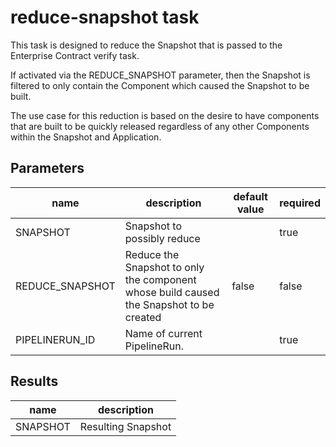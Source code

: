 # reduce-snapshot task

This task is designed to reduce the Snapshot that is passed to the Enterprise Contract verify task. 

If activated via the REDUCE_SNAPSHOT parameter, then the Snapshot is filtered to only contain the Component which caused the Snapshot to be built.

The use case for this reduction is based on the desire to have components that are built to be quickly released
regardless of any other Components within the Snapshot and Application. 

## Parameters
| name            | description                                                                              | default value | required   |
|-----------------|------------------------------------------------------------------------------------------|---------------|------------|
| SNAPSHOT        | Snapshot to possibly reduce                                                              |               | true       |
| REDUCE_SNAPSHOT | Reduce the Snapshot to only the component whose build caused the Snapshot to be created  | false         | false      |
| PIPELINERUN_ID  | Name of current PipelineRun.                                                             |               | true       |

## Results
| name     | description        |
|----------|--------------------|
| SNAPSHOT | Resulting Snapshot |
